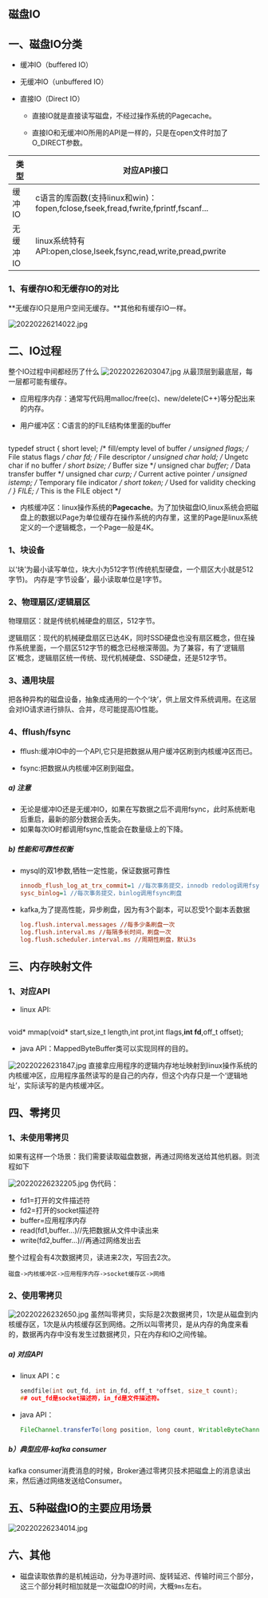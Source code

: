 ## 磁盘IO

## 一、磁盘IO分类
* 缓冲IO（buffered IO）

* 无缓冲IO（unbuffered IO）

* 直接IO（Direct IO）

  - 直接IO就是直接读写磁盘，不经过操作系统的Pagecache。

  - 直接IO和无缓冲IO所用的API是一样的，只是在open文件时加了O_DIRECT参数。

|类型|对应API接口|
|---|---|
|缓冲IO|c语言的库函数(支持linux和win)：fopen,fclose,fseek,fread,fwrite,fprintf,fscanf...|
|无缓冲IO|linux系统特有API:open,close,lseek,fsync,read,write,pread,pwrite|

### 1、有缓存IO和无缓存IO的对比

**无缓存IO只是用户空间无缓存。**其他和有缓存IO一样。

![20220226214022.jpg](https://pic.imgdb.cn/item/621a2df22ab3f51d91c25f51.jpg)

## 二、IO过程

整个IO过程中间都经历了什么
![20220226203047.jpg](https://pic.imgdb.cn/item/621a1d812ab3f51d91984810.jpg)
从最顶层到最底层，每一层都可能有缓存。

* 应用程序内存：通常写代码用malloc/free(c)、new/delete(C++)等分配出来的内存。

* 用户缓冲区：C语言的的FILE结构体里面的buffer

    ```c
typedef struct  {
    short           level;          /* fill/empty level of buffer */
    unsigned        flags;          /* File status flags    */
    char            fd;             /* File descriptor      */
    unsigned char   hold;           /* Ungetc char if no buffer */
    short           bsize;          /* Buffer size          */
    unsigned char   *buffer;        /* Data transfer buffer */
    unsigned char   *curp;          /* Current active pointer */
    unsigned        istemp;         /* Temporary file indicator */
    short           token;          /* Used for validity checking */
}  FILE;                           /* This is the FILE object */
* 内核缓冲区：linux操作系统的**Pagecache**。为了加快磁盘IO,linux系统会把磁盘上的数据以Page为单位缓存在操作系统的内存里，这里的Page是linux系统定义的一个逻辑概念，一个Page一般是4K。

### 1、块设备

以‘块’为最小读写单位，块大小为512字节(传统机型硬盘，一个扇区大小就是512字节)。
内存是‘字节设备’，最小读取单位是1字节。

### 2、物理扇区/逻辑扇区
物理扇区：就是传统机械硬盘的扇区，512字节。

逻辑扇区：现代的机械硬盘扇区已达4K，同时SSD硬盘也没有扇区概念，但在操作系统里面，一个扇区512字节的概念已经根深蒂固。为了兼容，有了‘逻辑扇区’概念，逻辑扇区统一传统、现代机械硬盘、SSD硬盘，还是512字节。

### 3、通用块层

把各种异构的磁盘设备，抽象成通用的一个个‘块’，供上层文件系统调用。在这层会对IO请求进行排队、合并，尽可能提高IO性能。

### 4、fflush/fsync

* fflush:缓冲IO中的一个API,它只是把数据从用户缓冲区刷到内核缓冲区而已。

* fsync:把数据从内核缓冲区刷到磁盘。

##### a) 注意
* 无论是缓冲IO还是无缓冲IO，如果在写数据之后不调用fsync，此时系统断电后重启，最新的部分数据会丢失。
* 如果每次IO时都调用fsync,性能会在数量级上的下降。

##### b) 性能和可靠性权衡
* mysql的双1参数,牺牲一定性能，保证数据可靠性
    ```ini
    innodb_flush_log_at_trx_commit=1 //每次事务提交，innodb redolog调用fsync刷盘
    sysc_binlog=1 //每次事务提交，binlog调用fsync刷盘

* kafka,为了提高性能，异步刷盘，因为有3个副本，可以忍受1个副本丢数据
  
    ```ini
  log.flush.interval.messages //每多少条刷盘一次
  log.flush.interval.ms //每隔多长时间，刷盘一次
  log.flush.scheduler.interval.ms //周期性刷盘，默认3s
## 三、内存映射文件
### 1、对应API

* linux API:

    ```c
void* mmap(void* start,size_t length,int prot,int flags,**int fd**,off_t offset);

* java API：MappedByteBuffer类可以实现同样的目的。

![20220226231847.jpg](https://pic.imgdb.cn/item/621a44df2ab3f51d910336e9.jpg)
直接拿应用程序的逻辑内存地址映射到linux操作系统的内核缓冲区，应用程序虽然读写的是自己的内存，但这个内存只是一个‘逻辑地址’，实际读写的是内核缓冲区。

## 四、零拷贝
### 1、未使用零拷贝
如果有这样一个场景：我们需要读取磁盘数据，再通过网络发送给其他机器。则流程如下

![20220226232205.jpg](https://pic.imgdb.cn/item/621a45a42ab3f51d91054fb1.jpg)
伪代码：
* fd1=打开的文件描述符
* fd2=打开的socket描述符
* buffer=应用程序内存
* read(fd1,buffer...)//先把数据从文件中读出来
* write(fd2,buffer...)//再通过网络发出去

整个过程会有4次数据拷贝，读进来2次，写回去2次。
```
磁盘->内核缓冲区->应用程序内存->socket缓存区->网络
```

### 2、使用零拷贝
![20220226232650.jpg](https://pic.imgdb.cn/item/621a46c22ab3f51d91085e3f.jpg)
虽然叫零拷贝，实际是2次数据拷贝，1次是从磁盘到内核缓存区，1次是从内核缓存区到网络。之所以叫零拷贝，是从内存的角度来看的，数据再内存中没有发生过数据拷贝，只在内存和IO之间传输。

##### a) 对应API
* linux API：c

    ```c
    sendfile(int out_fd, int in_fd, off_t *offset, size_t count);
    ## out_fd是socket描述符，in_fd是文件描述符。
* java API： 
    ```java
    FileChannel.transferTo(long position, long count, WritableByteChannel target)

##### b）典型应用-kafka consumer

kafka consumer消费消息的时候，Broker通过零拷贝技术把磁盘上的消息读出来，然后通过网络发送给Consumer。

## 五、5种磁盘IO的主要应用场景
![20220226234014.jpg](https://pic.imgdb.cn/item/621a49e52ab3f51d9111006a.jpg)

## 六、其他
* 磁盘读取依靠的是机械运动，分为寻道时间、旋转延迟、传输时间三个部分，这三个部分耗时相加就是一次磁盘IO的时间，大概`9ms`左右。

